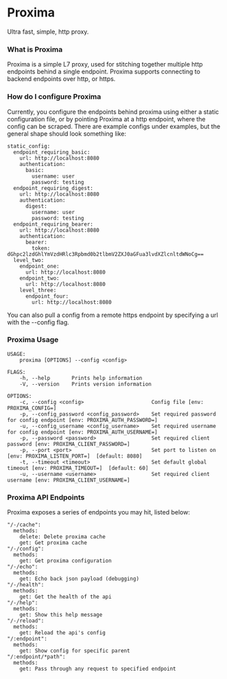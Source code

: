 # Proxima

Ultra fast, simple, http proxy.

### What is Proxima
Proxima is a simple L7 proxy, used for stitching together multiple http endpoints behind a single endpoint. Proxima supports connecting to backend endpoints over http, or https.

### How do I configure Proxima
Currently, you configure the endpoints behind proxima using either a static configuration file, or by pointing Proxima at a http endpoint, where the config can be scraped. There are example configs under examples, but the general shape should look something like:

```
static_config:
  endpoint_requiring_basic:
    url: http://localhost:8080
    authentication:
      basic:
        username: user
        password: testing
  endpoint_requiring_digest:
    url: http://localhost:8080
    authentication:
      digest:
        username: user
        password: testing
  endpoint_requiring_bearer:
    url: http://localhost:8080
    authentication:
      bearer:
        token: dGhpc2lzdGhlYmVzdHRlc3Rpbmd0b2tlbmV2ZXJ0aGFua3lvdXZlcnltdWNoCg==
  level_two:
    endpoint_one:
      url: http://localhost:8080
    endpoint_two:
      url: http://localhost:8080
    level_three:
      endpoint_four:
        url: http://localhost:8080
```

You can also pull a config from a remote https endpoint by specifying a url with the --config flag.

### Proxima Usage
```
USAGE:
    proxima [OPTIONS] --config <config>

FLAGS:
    -h, --help       Prints help information
    -V, --version    Prints version information

OPTIONS:
    -c, --config <config>                      Config file [env: PROXIMA_CONFIG=]
    -p, --config_password <config_password>    Set required password for config endpoint [env: PROXIMA_AUTH_PASSWORD=]
    -u, --config_username <config_username>    Set required username for config endpoint [env: PROXIMA_AUTH_USERNAME=]
    -p, --password <password>                  Set required client password [env: PROXIMA_CLIENT_PASSWORD=]
    -p, --port <port>                          Set port to listen on [env: PROXIMA_LISTEN_PORT=]  [default: 8080]
    -t, --timeout <timeout>                    Set default global timeout [env: PROXIMA_TIMEOUT=]  [default: 60]
    -u, --username <username>                  Set required client username [env: PROXIMA_CLIENT_USERNAME=]
```

### Proxima API Endpoints

Proxima exposes a series of endpoints you may hit, listed below:
```
"/-/cache":
  methods:
    delete: Delete proxima cache
    get: Get proxima cache
"/-/config":
  methods:
    get: Get proxima configuration
"/-/echo":
  methods:
    get: Echo back json payload (debugging)
"/-/health":
  methods:
    get: Get the health of the api
"/-/help":
  methods:
    get: Show this help message
"/-/reload":
  methods:
    get: Reload the api's config
"/:endpoint":
  methods:
    get: Show config for specific parent
"/:endpoint/*path":
  methods:
    get: Pass through any request to specified endpoint

```
